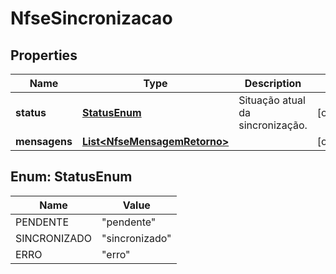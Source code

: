 

# NfseSincronizacao


## Properties

| Name | Type | Description | Notes |
|------------ | ------------- | ------------- | -------------|
|**status** | [**StatusEnum**](#StatusEnum) | Situação atual da sincronização. |  [optional] |
|**mensagens** | [**List&lt;NfseMensagemRetorno&gt;**](NfseMensagemRetorno.md) |  |  [optional] |



## Enum: StatusEnum

| Name | Value |
|---- | -----|
| PENDENTE | &quot;pendente&quot; |
| SINCRONIZADO | &quot;sincronizado&quot; |
| ERRO | &quot;erro&quot; |



